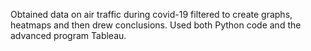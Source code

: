 Obtained data on air traffic during covid-19 filtered to create graphs, heatmaps and then drew conclusions. Used both Python code and the advanced program Tableau.
